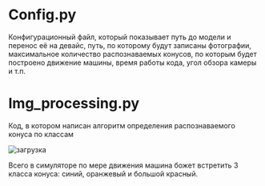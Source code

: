 # Config.py

Конфигурационный файл, который показывает путь до модели и перенос её на девайс, путь, по которому будут записаны фотографии, максимальное количество распознаваемых конусов, по которым будет построено движение машины, время работы кода, угол обзора камеры и т.п.

# Img_processing.py

Код, в котором написан алгоритм определения распознаваемого конуса по классам

![загрузка](https://user-images.githubusercontent.com/71214107/157867803-00b3b83e-35c1-4bf5-95b3-2ab447e43ce4.png)

Всего в симуляторе по мере движения машина божет встретить 3 класса конуса: синий, оранжевый и большой красный.
